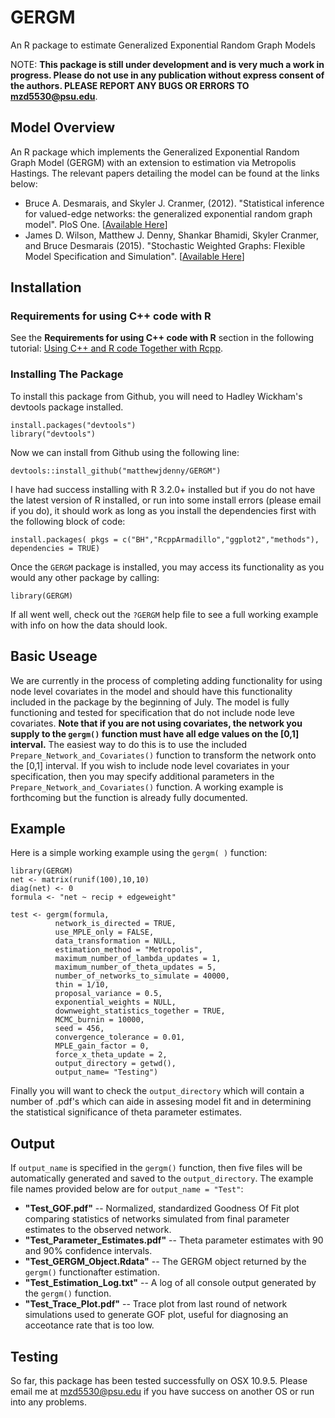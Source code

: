 # GERGM
An R package to estimate Generalized Exponential Random Graph Models

NOTE: **This package is still under development and is very much a work in progress. Please do not use in any publication without express consent of the authors. PLEASE REPORT ANY BUGS OR ERRORS TO <mzd5530@psu.edu>**. 

## Model Overview 

An R package which implements the Generalized Exponential Random Graph Model (GERGM) with an extension to estimation via Metropolis Hastings. The relevant papers detailing the model can be found at the links below:

* Bruce A. Desmarais, and Skyler J. Cranmer,  (2012). "Statistical inference for valued-edge networks: the generalized exponential random graph model". PloS One. [[Available Here](http://dx.plos.org/10.1371/journal.pone.0030136)]
* James D. Wilson, Matthew J. Denny, Shankar Bhamidi, Skyler Cranmer, and Bruce Desmarais (2015). "Stochastic Weighted Graphs: Flexible Model Specification and Simulation". [[Available Here](http://arxiv.org/abs/1505.04015)]

## Installation

### Requirements for using C++ code with R

See the **Requirements for using C++ code with R** section in the following tutorial: [Using C++ and R code Together with Rcpp](http://www.mjdenny.com/Rcpp_Intro.html).

### Installing The Package
  
To install this package from Github, you will need to Hadley Wickham's devtools package installed.

    install.packages("devtools")
    library("devtools")
    
Now we can install from Github using the following line:

    devtools::install_github("matthewjdenny/GERGM")

I have  had success installing with R 3.2.0+ installed but if you do not have the latest version of R installed, or run into some install errors (please email if you do), it should work as long as you install the dependencies first with the following block of code:

    install.packages( pkgs = c("BH","RcppArmadillo","ggplot2","methods"), dependencies = TRUE)

Once the `GERGM` package is installed, you may access its functionality as you would any other package by calling:

    library(GERGM)

If all went well, check out the `?GERGM` help file to see a full working example with info on how the data should look. 

## Basic Useage

We are currently in the process of completing adding functionality for using node level covariates in the model and should have this functionality included in the package by the beginning of July. The model is fully functioning  and tested for specification that do not include node leve covariates. **Note that if you are not using covariates, the network you supply to the `gergm()` function must have all edge values on the [0,1] interval.** The easiest way to do this is to use the included `Prepare_Network_and_Covariates()` function to transform the network onto the [0,1] interval. If you wish to include node level covariates in your specification, then you may specify additional parameters in the `Prepare_Network_and_Covariates()` function. A working example is forthcoming but the function is already fully documented. 

## Example

Here is a simple working example using the `gergm( )` function: 

    library(GERGM)
    net <- matrix(runif(100),10,10)
    diag(net) <- 0
    formula <- "net ~ recip + edgeweight"  
      
    test <- gergm(formula,
              network_is_directed = TRUE,
              use_MPLE_only = FALSE,
              data_transformation = NULL,
              estimation_method = "Metropolis",
              maximum_number_of_lambda_updates = 1,
              maximum_number_of_theta_updates = 5,
              number_of_networks_to_simulate = 40000,
              thin = 1/10,
              proposal_variance = 0.5,
              exponential_weights = NULL,
              downweight_statistics_together = TRUE,
              MCMC_burnin = 10000,
              seed = 456,
              convergence_tolerance = 0.01,
              MPLE_gain_factor = 0,
              force_x_theta_update = 2,
              output_directory = getwd(),
              output_name= "Testing")

Finally you will want to check the `output_directory` which will contain a number of .pdf's which can aide in assesing model fit and in determining the statistical significance of theta parameter estimates. 

## Output

If `output_name` is specified in the `gergm()` function, then five files will be automatically generated and saved to the `output_directory`. The example file names provided below are for `output_name = "Test"`:

* **"Test_GOF.pdf"**  -- Normalized, standardized Goodness Of Fit plot comparing statistics of networks simulated from final parameter estimates to the observed network.
* **"Test_Parameter_Estimates.pdf"** -- Theta parameter estimates with 90 and 90% confidence intervals.
* **"Test_GERGM_Object.Rdata"** -- The GERGM object returned by the `gergm()` functionafter estimation.
* **"Test_Estimation_Log.txt"** -- A log of all console output generated by the `gergm()` function.
* **"Test_Trace_Plot.pdf"** -- Trace plot from last round of network simulations used to generate GOF plot, useful for diagnosing an acceotance rate that is too low.

## Testing
            
So far, this package has been tested successfully on OSX 10.9.5. Please email me at <mzd5530@psu.edu> if you have success on another OS or run into any problems.
